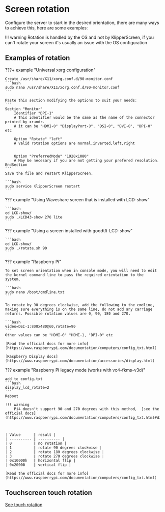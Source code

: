 # Screen rotation
Configure the server to start in the desired orientation, there are many ways to achieve this,
here are some examples:

!!! warning
    Rotation is handled by the OS and not by KlipperScreen,
    if you can't rotate your screen it's usually an issue with the OS configuration

## Examples of rotation

???+ example "Universal xorg configuration"

    Create /usr/share/X11/xorg.conf.d/90-monitor.conf
    ```bash
    sudo nano /usr/share/X11/xorg.conf.d/90-monitor.conf
    ```

    Paste this section modifying the options to suit your needs:
    ```
    Section "Monitor"
        Identifier "DPI-1"
        # This identifier would be the same as the name of the connector printed by xrandr.
        # it can be "HDMI-0" "DisplayPort-0", "DSI-0", "DVI-0", "DPI-0" etc

        Option "Rotate" "left"
        # Valid rotation options are normal,inverted,left,right


        Option "PreferredMode" "1920x1080"
        # May be necesary if you are not getting your prefered resolution.
    EndSection
    ```
    Save the file and restart KlipperScreen.

    ```bash
    sudo service KlipperScreen restart
    ```

??? example "Using Waveshare screen that is installed with LCD-show"

    ```bash
    cd LCD-show/
    sudo ./LCD43-show 270 lite
    ```

??? example "Using a screen installed with goodtft-LCD-show"

    ```bash
    cd LCD-show/
    sudo ./rotate.sh 90
    ```

??? example "Raspberry Pi"



    To set screen orientation when in console mode, you will need to edit the kernel command line to pass the required orientation to the system.

    ```bash
    sudo nano /boot/cmdline.txt
    ```

    To rotate by 90 degrees clockwise, add the following to the cmdline, making sure everything is on the same line, do not add any carriage returns. Possible rotation values are 0, 90, 180 and 270.

    ```bash
    video=DSI-1:800x480@60,rotate=90
    ```
    Other values can be "HDMI-0" "HDMI-1, "DPI-0" etc

    [Read the official docs for more info](https://www.raspberrypi.com/documentation/computers/config_txt.html)

    [Raspberry Display docs](https://www.raspberrypi.com/documentation/accessories/display.html)

??? example "Raspberry Pi legacy mode (works with vc4-fkms-v3d)"

    add to config.txt
    ```bash
    display_lcd_rotate=2
    ```
    Reboot

    !!! warning
        Pi4 doesn't support 90 and 270 degrees with this method,  [see the official docs](https://www.raspberrypi.com/documentation/computers/config_txt.html#display_hdmi_rotate)



    | Value      | result |
    | ---------- | ---------- |
    | 0          | no rotation |
    | 1          | rotate 90 degrees clockwise |
    | 2          | rotate 180 degrees clockwise |
    | 3          | rotate 270 degrees clockwise |
    | 0x10000h   | horizontal flip |
    | 0x20000    | vertical flip |

    [Read the official docs for more info](https://www.raspberrypi.com/documentation/computers/config_txt.html)

## Touchscreen touch rotation

[See touch rotation](../Touch_issues/#touch-rotation-and-matrix)
